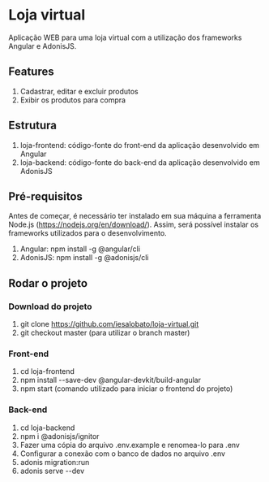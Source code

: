 # Loja virtual
Aplicação WEB para uma loja virtual com a utilização dos frameworks Angular e AdonisJS.

## Features
1. Cadastrar, editar e excluir produtos
2. Exibir os produtos para compra

## Estrutura
1. loja-frontend: código-fonte do front-end da aplicação desenvolvido em Angular
2. loja-backend: código-fonte do back-end da aplicação desenvolvido em AdonisJS

## Pré-requisitos
Antes de começar, é necessário ter instalado em sua máquina a ferramenta Node.js (https://nodejs.org/en/download/). Assim, será possível instalar os frameworks utilizados para o desenvolvimento.
1. Angular: npm install -g @angular/cli
2. AdonisJS: npm install -g @adonisjs/cli

## Rodar o projeto
### Download do projeto
1. git clone https://github.com/iesalobato/loja-virtual.git 
2. git checkout master (para utilizar o branch master)

### Front-end
1. cd loja-frontend
2. npm install --save-dev @angular-devkit/build-angular
3. npm start (comando utilizado para iniciar o frontend do projeto)

### Back-end
1. cd loja-backend
2. npm i @adonisjs/ignitor
3. Fazer uma cópia do arquivo .env.example e renomea-lo para .env
4. Configurar a conexão com o banco de dados no arquivo .env
5. adonis migration:run
6. adonis serve --dev
